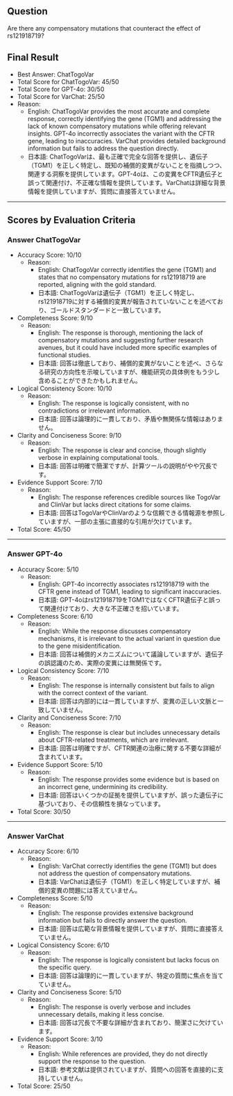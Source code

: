 ## Question

Are there any compensatory mutations that counteract the effect of rs121918719?

## Final Result

- Best Answer: ChatTogoVar
- Total Score for ChatTogoVar: 45/50
- Total Score for GPT-4o: 30/50
- Total Score for VarChat: 25/50
- Reason:
  - English: ChatTogoVar provides the most accurate and complete response, correctly identifying the gene (TGM1) and addressing the lack of known compensatory mutations while offering relevant insights. GPT-4o incorrectly associates the variant with the CFTR gene, leading to inaccuracies. VarChat provides detailed background information but fails to address the question directly.
  - 日本語: ChatTogoVarは、最も正確で完全な回答を提供し、遺伝子（TGM1）を正しく特定し、既知の補償的変異がないことを指摘しつつ、関連する洞察を提供しています。GPT-4oは、この変異をCFTR遺伝子と誤って関連付け、不正確な情報を提供しています。VarChatは詳細な背景情報を提供していますが、質問に直接答えていません。

---

## Scores by Evaluation Criteria

### Answer ChatTogoVar
- Accuracy Score: 10/10
  - Reason: 
    - English: ChatTogoVar correctly identifies the gene (TGM1) and states that no compensatory mutations for rs121918719 are reported, aligning with the gold standard.
    - 日本語: ChatTogoVarは遺伝子（TGM1）を正しく特定し、rs121918719に対する補償的変異が報告されていないことを述べており、ゴールドスタンダードと一致しています。
- Completeness Score: 9/10
  - Reason: 
    - English: The response is thorough, mentioning the lack of compensatory mutations and suggesting further research avenues, but it could have included more specific examples of functional studies.
    - 日本語: 回答は徹底しており、補償的変異がないことを述べ、さらなる研究の方向性を示唆していますが、機能研究の具体例をもう少し含めることができたかもしれません。
- Logical Consistency Score: 10/10
  - Reason: 
    - English: The response is logically consistent, with no contradictions or irrelevant information.
    - 日本語: 回答は論理的に一貫しており、矛盾や無関係な情報はありません。
- Clarity and Conciseness Score: 9/10
  - Reason: 
    - English: The response is clear and concise, though slightly verbose in explaining computational tools.
    - 日本語: 回答は明確で簡潔ですが、計算ツールの説明がやや冗長です。
- Evidence Support Score: 7/10
  - Reason: 
    - English: The response references credible sources like TogoVar and ClinVar but lacks direct citations for some claims.
    - 日本語: 回答はTogoVarやClinVarのような信頼できる情報源を参照していますが、一部の主張に直接的な引用が欠けています。
- Total Score: 45/50

---

### Answer GPT-4o
- Accuracy Score: 5/10
  - Reason: 
    - English: GPT-4o incorrectly associates rs121918719 with the CFTR gene instead of TGM1, leading to significant inaccuracies.
    - 日本語: GPT-4oはrs121918719をTGM1ではなくCFTR遺伝子と誤って関連付けており、大きな不正確さを招いています。
- Completeness Score: 6/10
  - Reason: 
    - English: While the response discusses compensatory mechanisms, it is irrelevant to the actual variant in question due to the gene misidentification.
    - 日本語: 回答は補償的メカニズムについて議論していますが、遺伝子の誤認識のため、実際の変異には無関係です。
- Logical Consistency Score: 7/10
  - Reason: 
    - English: The response is internally consistent but fails to align with the correct context of the variant.
    - 日本語: 回答は内部的には一貫していますが、変異の正しい文脈と一致していません。
- Clarity and Conciseness Score: 7/10
  - Reason: 
    - English: The response is clear but includes unnecessary details about CFTR-related treatments, which are irrelevant.
    - 日本語: 回答は明確ですが、CFTR関連の治療に関する不要な詳細が含まれています。
- Evidence Support Score: 5/10
  - Reason: 
    - English: The response provides some evidence but is based on an incorrect gene, undermining its credibility.
    - 日本語: 回答はいくつかの証拠を提供していますが、誤った遺伝子に基づいており、その信頼性を損なっています。
- Total Score: 30/50

---

### Answer VarChat
- Accuracy Score: 6/10
  - Reason: 
    - English: VarChat correctly identifies the gene (TGM1) but does not address the question of compensatory mutations.
    - 日本語: VarChatは遺伝子（TGM1）を正しく特定していますが、補償的変異の問題には答えていません。
- Completeness Score: 5/10
  - Reason: 
    - English: The response provides extensive background information but fails to directly answer the question.
    - 日本語: 回答は広範な背景情報を提供していますが、質問に直接答えていません。
- Logical Consistency Score: 6/10
  - Reason: 
    - English: The response is logically consistent but lacks focus on the specific query.
    - 日本語: 回答は論理的に一貫していますが、特定の質問に焦点を当てていません。
- Clarity and Conciseness Score: 5/10
  - Reason: 
    - English: The response is overly verbose and includes unnecessary details, making it less concise.
    - 日本語: 回答は冗長で不要な詳細が含まれており、簡潔さに欠けています。
- Evidence Support Score: 3/10
  - Reason: 
    - English: While references are provided, they do not directly support the response to the question.
    - 日本語: 参考文献は提供されていますが、質問への回答を直接的に支持していません。
- Total Score: 25/50